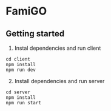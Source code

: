 # FamiGO

## Getting started

1. Instal dependencies and run client

```
cd client
npm install
npm run dev
```

2. Install dependencies and run server

```
cd server
npm install
npm run start
```
